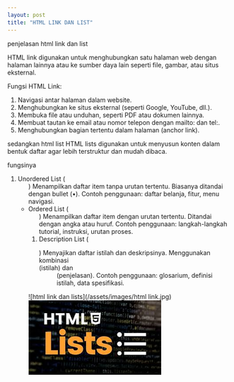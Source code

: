 ```yaml
---
layout: post
title: "HTML LINK DAN LIST"
---
```


penjelasan html link dan list

HTML link digunakan untuk menghubungkan satu halaman web dengan halaman lainnya atau ke sumber daya lain seperti file, gambar, atau situs eksternal.

Fungsi HTML Link:
1. Navigasi antar halaman dalam website.
2. Menghubungkan ke situs eksternal (seperti Google, YouTube, dll.).
3. Membuka file atau unduhan, seperti PDF atau dokumen lainnya.
4. Membuat tautan ke email atau nomor telepon dengan mailto: dan tel:.
5. Menghubungkan bagian tertentu dalam halaman (anchor link).

sedangkan html list HTML lists digunakan untuk menyusun konten dalam bentuk daftar agar lebih terstruktur dan mudah dibaca.

fungsinya 

1. Unordered List (<ul>)
Menampilkan daftar item tanpa urutan tertentu.
Biasanya ditandai dengan bullet (•).
Contoh penggunaan: daftar belanja, fitur, menu navigasi.
2. Ordered List (<ol>)
Menampilkan daftar item dengan urutan tertentu.
Ditandai dengan angka atau huruf.
Contoh penggunaan: langkah-langkah tutorial, instruksi, urutan proses.
3. Description List (<dl>)
Menyajikan daftar istilah dan deskripsinya.
Menggunakan kombinasi <dt> (istilah) dan <dd> (penjelasan).
Contoh penggunaan: glosarium, definisi istilah, data spesifikasi.



![html link dan lists](/assets/images/html link.jpg) ![html link dan lists](/assets/images/html%20lists.jpg)
